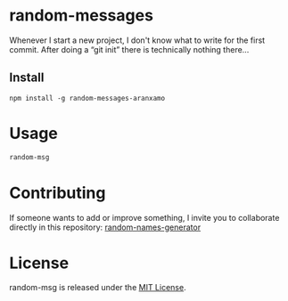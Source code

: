# random-messages

Whenever I start a new project, I don't know what to write for the first commit. After doing a “git init” there is technically nothing there...

## Install

```npm
npm install -g random-messages-aranxamo
```

# Usage

```bash
random-msg
```

# Contributing
If someone wants to add or improve something, I invite you to collaborate directly in this repository: [random-names-generator](https://github.com/AranxaMo/-random-names-generator-)

# License
random-msg is released under the [MIT License](https://opensource.org/licenses/MIT).